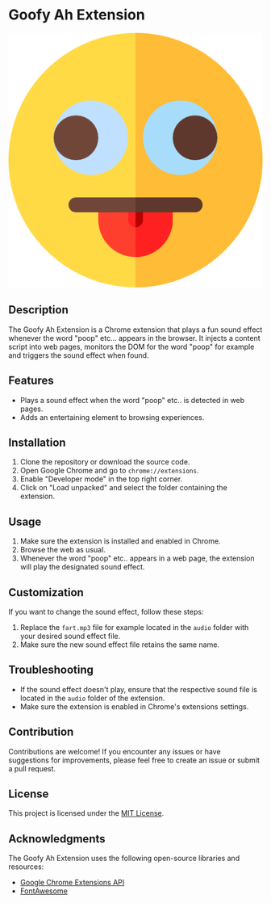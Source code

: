 # Goofy Ah Extension

![Extension Icon](images/icon.png)

## Description

The Goofy Ah Extension is a Chrome extension that plays a fun sound effect whenever the word "poop" etc... appears in the browser. It injects a content script into web pages, monitors the DOM for the word "poop" for example and triggers the sound effect when found.

## Features

- Plays a sound effect when the word "poop" etc.. is detected in web pages.
- Adds an entertaining element to browsing experiences.

## Installation

1. Clone the repository or download the source code.
2. Open Google Chrome and go to `chrome://extensions`.
3. Enable "Developer mode" in the top right corner.
4. Click on "Load unpacked" and select the folder containing the extension.

## Usage

1. Make sure the extension is installed and enabled in Chrome.
2. Browse the web as usual.
3. Whenever the word "poop" etc.. appears in a web page, the extension will play the designated sound effect.

## Customization

If you want to change the sound effect, follow these steps:

1. Replace the `fart.mp3` file for example located in the `audio` folder with your desired sound effect file.
2. Make sure the new sound effect file retains the same name.

## Troubleshooting

- If the sound effect doesn't play, ensure that the respective sound file is located in the `audio` folder of the extension.
- Make sure the extension is enabled in Chrome's extensions settings.

## Contribution

Contributions are welcome! If you encounter any issues or have suggestions for improvements, please feel free to create an issue or submit a pull request.

## License

This project is licensed under the [MIT License](LICENSE).

## Acknowledgments

The Goofy Ah Extension uses the following open-source libraries and resources:

- [Google Chrome Extensions API](https://developer.chrome.com/docs/extensions/)
- [FontAwesome](https://fontawesome.com/)

